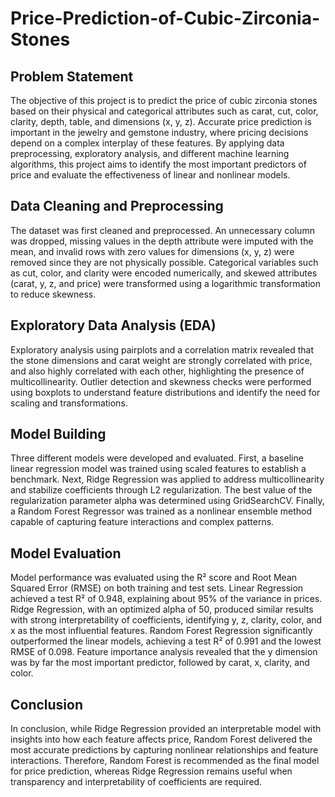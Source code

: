 # Price-Prediction-of-Cubic-Zirconia-Stones

## Problem Statement

The objective of this project is to predict the price of cubic zirconia stones based on their physical and categorical attributes such as carat, cut, color, clarity, depth, table, and dimensions (x, y, z). Accurate price prediction is important in the jewelry and gemstone industry, where pricing decisions depend on a complex interplay of these features. By applying data preprocessing, exploratory analysis, and different machine learning algorithms, this project aims to identify the most important predictors of price and evaluate the effectiveness of linear and nonlinear models.

## Data Cleaning and Preprocessing

The dataset was first cleaned and preprocessed. An unnecessary column was dropped, missing values in the depth attribute were imputed with the mean, and invalid rows with zero values for dimensions (x, y, z) were removed since they are not physically possible. Categorical variables such as cut, color, and clarity were encoded numerically, and skewed attributes (carat, y, z, and price) were transformed using a logarithmic transformation to reduce skewness.

## Exploratory Data Analysis (EDA)

Exploratory analysis using pairplots and a correlation matrix revealed that the stone dimensions and carat weight are strongly correlated with price, and also highly correlated with each other, highlighting the presence of multicollinearity. Outlier detection and skewness checks were performed using boxplots to understand feature distributions and identify the need for scaling and transformations.

## Model Building

Three different models were developed and evaluated. First, a baseline linear regression model was trained using scaled features to establish a benchmark. Next, Ridge Regression was applied to address multicollinearity and stabilize coefficients through L2 regularization. The best value of the regularization parameter alpha was determined using GridSearchCV. Finally, a Random Forest Regressor was trained as a nonlinear ensemble method capable of capturing feature interactions and complex patterns.

## Model Evaluation

Model performance was evaluated using the R² score and Root Mean Squared Error (RMSE) on both training and test sets. Linear Regression achieved a test R² of 0.948, explaining about 95% of the variance in prices. Ridge Regression, with an optimized alpha of 50, produced similar results with strong interpretability of coefficients, identifying y, z, clarity, color, and x as the most influential features. Random Forest Regression significantly outperformed the linear models, achieving a test R² of 0.991 and the lowest RMSE of 0.098. Feature importance analysis revealed that the y dimension was by far the most important predictor, followed by carat, x, clarity, and color.

## Conclusion

In conclusion, while Ridge Regression provided an interpretable model with insights into how each feature affects price, Random Forest delivered the most accurate predictions by capturing nonlinear relationships and feature interactions. Therefore, Random Forest is recommended as the final model for price prediction, whereas Ridge Regression remains useful when transparency and interpretability of coefficients are required.

